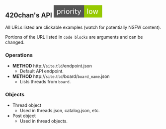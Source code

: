 ## 420chan's API ![](../../misc/priority_shields/420chan.svg)

All URLs listed are clickable examples (watch for potentially NSFW content).

Portions of the URL listed in `code blocks` are arguments and can be changed.

### Operations

* **METHOD** http://`site`.`tld`/endpoint.json
  - Default API endpoint.
* **METHOD** http://`site`.`tld`/board/`board_name`.json
  - Lists threads from ``board``.

### Objects

* Thread object
  - Used in threads.json, catalog.json, etc.
* Post object
  - Used in thread objects.